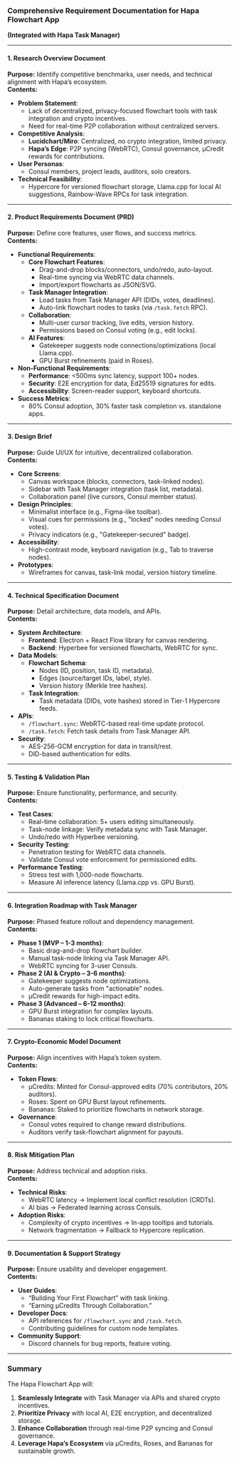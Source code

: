### **Comprehensive Requirement Documentation for Hapa Flowchart App**  
**(Integrated with Hapa Task Manager)**  

---

#### **1. Research Overview Document**  
**Purpose:** Identify competitive benchmarks, user needs, and technical alignment with Hapa’s ecosystem.  
**Contents:**  
- **Problem Statement**:  
  - Lack of decentralized, privacy-focused flowchart tools with task integration and crypto incentives.  
  - Need for real-time P2P collaboration without centralized servers.  
- **Competitive Analysis**:  
  - **Lucidchart/Miro**: Centralized, no crypto integration, limited privacy.  
  - **Hapa’s Edge**: P2P syncing (WebRTC), Consul governance, μCredit rewards for contributions.  
- **User Personas**:  
  - Consul members, project leads, auditors, solo creators.  
- **Technical Feasibility**:  
  - Hypercore for versioned flowchart storage, Llama.cpp for local AI suggestions, Rainbow-Wave RPCs for task integration.  

---

#### **2. Product Requirements Document (PRD)**  
**Purpose:** Define core features, user flows, and success metrics.  
**Contents:**  
- **Functional Requirements**:  
  - **Core Flowchart Features**:  
    - Drag-and-drop blocks/connectors, undo/redo, auto-layout.  
    - Real-time syncing via WebRTC data channels.  
    - Import/export flowcharts as JSON/SVG.  
  - **Task Manager Integration**:  
    - Load tasks from Task Manager API (DIDs, votes, deadlines).  
    - Auto-link flowchart nodes to tasks (via `/task.fetch` RPC).  
  - **Collaboration**:  
    - Multi-user cursor tracking, live edits, version history.  
    - Permissions based on Consul voting (e.g., edit locks).  
  - **AI Features**:  
    - Gatekeeper suggests node connections/optimizations (local Llama.cpp).  
    - GPU Burst refinements (paid in Roses).  
- **Non-Functional Requirements**:  
  - **Performance**: <500ms sync latency, support 100+ nodes.  
  - **Security**: E2E encryption for data, Ed25519 signatures for edits.  
  - **Accessibility**: Screen-reader support, keyboard shortcuts.  
- **Success Metrics**:  
  - 80% Consul adoption, 30% faster task completion vs. standalone apps.  

---

#### **3. Design Brief**  
**Purpose:** Guide UI/UX for intuitive, decentralized collaboration.  
**Contents:**  
- **Core Screens**:  
  - Canvas workspace (blocks, connectors, task-linked nodes).  
  - Sidebar with Task Manager integration (task list, metadata).  
  - Collaboration panel (live cursors, Consul member status).  
- **Design Principles**:  
  - Minimalist interface (e.g., Figma-like toolbar).  
  - Visual cues for permissions (e.g., "locked" nodes needing Consul votes).  
  - Privacy indicators (e.g., "Gatekeeper-secured" badge).  
- **Accessibility**:  
  - High-contrast mode, keyboard navigation (e.g., Tab to traverse nodes).  
- **Prototypes**:  
  - Wireframes for canvas, task-link modal, version history timeline.  

---

#### **4. Technical Specification Document**  
**Purpose:** Detail architecture, data models, and APIs.  
**Contents:**  
- **System Architecture**:  
  - **Frontend**: Electron + React Flow library for canvas rendering.  
  - **Backend**: Hyperbee for versioned flowcharts, WebRTC for sync.  
- **Data Models**:  
  - **Flowchart Schema**:  
    - Nodes (ID, position, task ID, metadata).  
    - Edges (source/target IDs, label, style).  
    - Version history (Merkle tree hashes).  
  - **Task Integration**:  
    - Task metadata (DIDs, vote hashes) stored in Tier-1 Hypercore feeds.  
- **APIs**:  
  - `/flowchart.sync`: WebRTC-based real-time update protocol.  
  - `/task.fetch`: Fetch task details from Task Manager API.  
- **Security**:  
  - AES-256-GCM encryption for data in transit/rest.  
  - DID-based authentication for edits.  

---

#### **5. Testing & Validation Plan**  
**Purpose:** Ensure functionality, performance, and security.  
**Contents:**  
- **Test Cases**:  
  - Real-time collaboration: 5+ users editing simultaneously.  
  - Task-node linkage: Verify metadata sync with Task Manager.  
  - Undo/redo with Hyperbee versioning.  
- **Security Testing**:  
  - Penetration testing for WebRTC data channels.  
  - Validate Consul vote enforcement for permissioned edits.  
- **Performance Testing**:  
  - Stress test with 1,000-node flowcharts.  
  - Measure AI inference latency (Llama.cpp vs. GPU Burst).  

---

#### **6. Integration Roadmap with Task Manager**  
**Purpose:** Phased feature rollout and dependency management.  
**Contents:**  
- **Phase 1 (MVP – 1-3 months)**:  
  - Basic drag-and-drop flowchart builder.  
  - Manual task-node linking via Task Manager API.  
  - WebRTC syncing for 3-user Consuls.  
- **Phase 2 (AI & Crypto – 3-6 months)**:  
  - Gatekeeper suggests node optimizations.  
  - Auto-generate tasks from "actionable" nodes.  
  - μCredit rewards for high-impact edits.  
- **Phase 3 (Advanced – 6-12 months)**:  
  - GPU Burst integration for complex layouts.  
  - Bananas staking to lock critical flowcharts.  

---

#### **7. Crypto-Economic Model Document**  
**Purpose:** Align incentives with Hapa’s token system.  
**Contents:**  
- **Token Flows**:  
  - μCredits: Minted for Consul-approved edits (70% contributors, 20% auditors).  
  - Roses: Spent on GPU Burst layout refinements.  
  - Bananas: Staked to prioritize flowcharts in network storage.  
- **Governance**:  
  - Consul votes required to change reward distributions.  
  - Auditors verify task-flowchart alignment for payouts.  

---

#### **8. Risk Mitigation Plan**  
**Purpose:** Address technical and adoption risks.  
**Contents:**  
- **Technical Risks**:  
  - WebRTC latency → Implement local conflict resolution (CRDTs).  
  - AI bias → Federated learning across Consuls.  
- **Adoption Risks**:  
  - Complexity of crypto incentives → In-app tooltips and tutorials.  
  - Network fragmentation → Fallback to Hypercore replication.  

---

#### **9. Documentation & Support Strategy**  
**Purpose:** Ensure usability and developer engagement.  
**Contents:**  
- **User Guides**:  
  - “Building Your First Flowchart” with task linking.  
  - “Earning μCredits Through Collaboration.”  
- **Developer Docs**:  
  - API references for `/flowchart.sync` and `/task.fetch`.  
  - Contributing guidelines for custom node templates.  
- **Community Support**:  
  - Discord channels for bug reports, feature voting.  

---

### **Summary**  
The Hapa Flowchart App will:  
1. **Seamlessly Integrate** with Task Manager via APIs and shared crypto incentives.  
2. **Prioritize Privacy** with local AI, E2E encryption, and decentralized storage.  
3. **Enhance Collaboration** through real-time P2P syncing and Consul governance.  
4. **Leverage Hapa’s Ecosystem** via μCredits, Roses, and Bananas for sustainable growth.  
